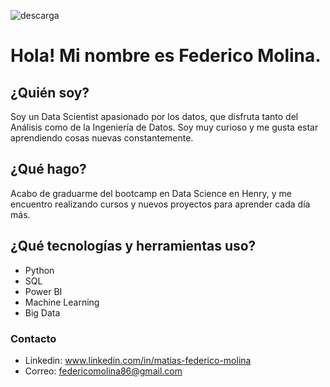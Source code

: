 ![descarga](https://github.com/federicomolina86/FedericoMolina/assets/99371955/915f12db-2e5b-4b3e-9520-038b46bc2104)
# Hola! Mi nombre es Federico Molina.
## ¿Quién soy?
Soy un Data Scientist apasionado por los datos, que disfruta tanto del Análisis como de la Ingeniería de Datos. Soy muy curioso y me gusta estar aprendiendo cosas nuevas constantemente.

## ¿Qué hago?
Acabo de graduarme del bootcamp en Data Science en Henry, y me encuentro realizando cursos y nuevos proyectos para aprender cada día más.

## ¿Qué tecnologías y herramientas uso?
- Python
- SQL
- Power BI
- Machine Learning
- Big Data

### Contacto
- Linkedin: www.linkedin.com/in/matias-federico-molina
- Correo: federicomolina86@gmail.com

